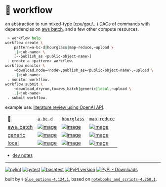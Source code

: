 # 📜 workflow

an abstraction to run mixed-type (cpu/gpu/...) [DAG](https://networkx.org/documentation/stable/reference/classes/digraph.html)s of commands with dependencies on [aws batch](https://aws.amazon.com/batch/), and a few other compute resources.

```bash
 > workflow help
workflow create \
	pattern=a-bc-d|hourglass|map-reduce,~upload \
	.|<job-name> \
	[--publish_as <public-object-name>]
 . create a <pattern> workflow.
workflow monitor \
	~download,node=<node>,publish_as=<public-object-name>,~upload \
	.|<job-name>
 . monitor workflow.
workflow submit \
	~download,dryrun,to=aws_batch|generic|local,~upload \
	.|<job-name>
 . submit workflow.
```

example use: [literature review using OpenAI API](https://github.com/kamangir/openai-commands/tree/main/openai_commands/literature_review).

|   |   |   |   |
| --- | --- | --- | --- |
| 📜 | [`a-bc-d`](./patterns/a-bc-d.dot) | [`hourglass`](./patterns/hourglass.dot) | [`map-reduce`](./patterns/map-reduce.dot) |
| [aws_batch](./runners/aws_batch.py) | [![image](https://kamangir-public.s3.ca-central-1.amazonaws.com/aws_batch-a-bc-d/workflow.gif?raw=true&random=2V5tL88YaGY2V2jO)](https://kamangir-public.s3.ca-central-1.amazonaws.com/aws_batch-a-bc-d/workflow.gif?raw=true&random=2V5tL88YaGY2V2jO) | [![image](https://kamangir-public.s3.ca-central-1.amazonaws.com/aws_batch-hourglass/workflow.gif?raw=true&random=KaiWhlVdi96jT1Kx)](https://kamangir-public.s3.ca-central-1.amazonaws.com/aws_batch-hourglass/workflow.gif?raw=true&random=KaiWhlVdi96jT1Kx) | [![image](https://kamangir-public.s3.ca-central-1.amazonaws.com/aws_batch-map-reduce/workflow.gif?raw=true&random=jR7D9fUCJIaEjhpB)](https://kamangir-public.s3.ca-central-1.amazonaws.com/aws_batch-map-reduce/workflow.gif?raw=true&random=jR7D9fUCJIaEjhpB) |
| [generic](./runners/generic.py) | [![image](https://kamangir-public.s3.ca-central-1.amazonaws.com/generic-a-bc-d/workflow.gif?raw=true&random=yNy8l4WY9em3xXZ1)](https://kamangir-public.s3.ca-central-1.amazonaws.com/generic-a-bc-d/workflow.gif?raw=true&random=yNy8l4WY9em3xXZ1) | [![image](https://kamangir-public.s3.ca-central-1.amazonaws.com/generic-hourglass/workflow.gif?raw=true&random=lYyft9ho5P2lV4zk)](https://kamangir-public.s3.ca-central-1.amazonaws.com/generic-hourglass/workflow.gif?raw=true&random=lYyft9ho5P2lV4zk) | [![image](https://kamangir-public.s3.ca-central-1.amazonaws.com/generic-map-reduce/workflow.gif?raw=true&random=6VINubNMSvM5Qqdx)](https://kamangir-public.s3.ca-central-1.amazonaws.com/generic-map-reduce/workflow.gif?raw=true&random=6VINubNMSvM5Qqdx) |
| [local](./runners/local.py) | [![image](https://kamangir-public.s3.ca-central-1.amazonaws.com/local-a-bc-d/workflow.gif?raw=true&random=9slc4XGYHpV6NYfs)](https://kamangir-public.s3.ca-central-1.amazonaws.com/local-a-bc-d/workflow.gif?raw=true&random=9slc4XGYHpV6NYfs) | [![image](https://kamangir-public.s3.ca-central-1.amazonaws.com/local-hourglass/workflow.gif?raw=true&random=N9uZQKQ7fnQBVa8J)](https://kamangir-public.s3.ca-central-1.amazonaws.com/local-hourglass/workflow.gif?raw=true&random=N9uZQKQ7fnQBVa8J) | [![image](https://kamangir-public.s3.ca-central-1.amazonaws.com/local-map-reduce/workflow.gif?raw=true&random=Oryr2z15eecV5w3t)](https://kamangir-public.s3.ca-central-1.amazonaws.com/local-map-reduce/workflow.gif?raw=true&random=Oryr2z15eecV5w3t) |

- [dev notes](https://arash-kamangir.medium.com/%EF%B8%8F-openai-experiments-54-e49117dc69ef)

---


[![pylint](https://github.com/kamangir/notebooks-and-scripts/actions/workflows/pylint.yml/badge.svg)](https://github.com/kamangir/notebooks-and-scripts/actions/workflows/pylint.yml) [![pytest](https://github.com/kamangir/notebooks-and-scripts/actions/workflows/pytest.yml/badge.svg)](https://github.com/kamangir/notebooks-and-scripts/actions/workflows/pytest.yml) [![bashtest](https://github.com/kamangir/notebooks-and-scripts/actions/workflows/bashtest.yml/badge.svg)](https://github.com/kamangir/notebooks-and-scripts/actions/workflows/bashtest.yml) [![PyPI version](https://img.shields.io/pypi/v/notebooks-and-scripts.svg)](https://pypi.org/project/notebooks-and-scripts/) [![PyPI - Downloads](https://img.shields.io/pypi/dd/notebooks-and-scripts)](https://pypistats.org/packages/notebooks-and-scripts)

built by 🌀 [`blue_options-4.124.1`](https://github.com/kamangir/awesome-bash-cli), based on [`notebooks_and_scripts-4.750.1`](https://github.com/kamangir/notebooks-and-scripts).
